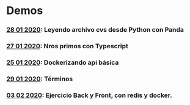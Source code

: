 # Demos

### [28 01 2020](20200128): Leyendo archivo cvs desde Python con Panda

### [27 01 2020](20200127): Nros primos con Typescript

### [25 01 2020](20200125): Dockerizando api básica

### [29 01 2020](20200129): Términos

### [03 02 2020](20200203): Ejercicio Back y Front, con redis y docker.
